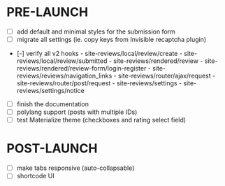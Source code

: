 # PRE-LAUNCH
- [ ] add default and minimal styles for the submission form
- [ ] migrate all settings (ie. copy keys from Invisible recaptcha plugin)
- [-] verify all v2 hooks
      - site-reviews/local/review/create
      - site-reviews/local/review/submitted
      - site-reviews/rendered/review
      - site-reviews/rendered/review-form/login-register
      - site-reviews/reviews/navigation_links
      - site-reviews/router/ajax/request
      - site-reviews/router/post/request
      - site-reviews/settings
      - site-reviews/settings/notice
- [ ] finish the documentation
- [ ] polylang support (posts with multiple IDs)
- [ ] test Materialize theme (checkboxes and rating select field)

# POST-LAUNCH
- [ ] make tabs responsive (auto-collapsable)
- [ ] shortcode UI

